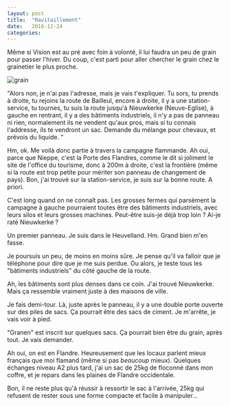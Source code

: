 ```yaml
---  
layout: post  
title:  "Ravitaillement"  
date:   2016-11-24
categories: 
---
```


Même si Vision est au pré avec foin à volonté, il lui faudra un peu de grain pour passer l'hiver.  Du coup, c'est parti pour aller chercher le grain chez le grainetier le plus proche.

![grain]({{site.url}}/img/grain.jpg)

"Alors non, je n'ai pas l'adresse, mais je vais t'expliquer. Tu sors, tu prends à droite, tu rejoins la route de Bailleul, encore à droite, il y a une station-service, tu tournes, tu suis la route jusqu'à Nieuwkerke (Neuve-Eglise), à gauche en rentrant, il y a des bâtiments industriels, il n'y a pas de panneau ni rien, normalement ils ne vendent qu'aux pros, mais si tu connais l'addresse, ils te vendront un sac. Demande du mélange pour chevaux, et prévois du liquide. "

Hm, ok. Me voilà donc partie à travers la campagne flammande. Ah oui, parce que Nieppe, c'est la Porte des Flandres, comme le dit si joliment le site de l'office du tourisme, donc à 200m à droite, c'est la frontière (même si la route est trop petite pour mériter son panneau de changement de pays). Bon, j'ai trouvé sur la station-service, je suis sur la bonne route. A priori.

C'est long quand on ne connaît pas. Les grosses fermes qui parsèment la campagne à gauche pourraient toutes être des bâtiments industriels, avec leurs silos et leurs grosses machines. Peut-être suis-je déjà trop loin ? Ai-je raté Nieuwkerke ?

Un premier panneau. Je suis dans le Heuvelland. Hm. Grand bien m'en fasse.

Je poursuis un peu, de moins en moins sûre. Je pense qu'il va falloir que je téléphone pour dire que je me suis perdue. Ou alors, je teste tous les "bâtiments industriels" du côté gauche de la route.

Ah, les bâtiments sont plus denses dans ce coin. J'ai trouvé Nieuwkerke. Mais ça ressemble vraiment juste à des maisons de ville.

Je fais demi-tour. Là, juste après le panneau, il y a une double porte ouverte sur des piles de sacs. Ça pourrait être des sacs de ciment. Je m'arrête, je vais voir à pied. 

"Granen" est inscrit sur quelques sacs. Ça pourrait bien être du grain, après tout. Je vais demander.

Ah oui, on est en Flandre. Heureusement que les locaux parlent mieux français que moi flamand (même si pas *beaucoup* mieux). Quelques échanges niveau A2 plus tard, j'ai un sac de 25kg de floconné dans mon coffre, et je repars dans les plaines de Flandre occidentale. 

Bon, il ne reste plus qu'à réussir à ressortir le sac à l'arrivée, 25kg qui refusent de rester sous une forme compacte et facile à manipuler...